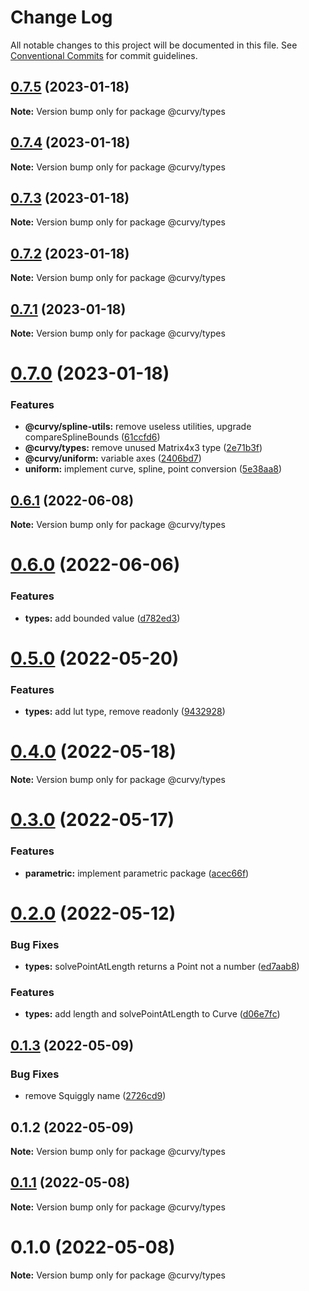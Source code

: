 # Change Log

All notable changes to this project will be documented in this file.
See [Conventional Commits](https://conventionalcommits.org) for commit guidelines.

## [0.7.5](https://github.com/tkofh/curvy/compare/@curvy/types@0.7.4...@curvy/types@0.7.5) (2023-01-18)

**Note:** Version bump only for package @curvy/types

## [0.7.4](https://github.com/tkofh/curvy/compare/@curvy/types@0.7.3...@curvy/types@0.7.4) (2023-01-18)

**Note:** Version bump only for package @curvy/types

## [0.7.3](https://github.com/tkofh/curvy/compare/@curvy/types@0.7.2...@curvy/types@0.7.3) (2023-01-18)

**Note:** Version bump only for package @curvy/types

## [0.7.2](https://github.com/tkofh/curvy/compare/@curvy/types@0.7.1...@curvy/types@0.7.2) (2023-01-18)

**Note:** Version bump only for package @curvy/types

## [0.7.1](https://github.com/tkofh/curvy/compare/@curvy/types@0.7.0...@curvy/types@0.7.1) (2023-01-18)

**Note:** Version bump only for package @curvy/types

# [0.7.0](https://github.com/tkofh/curvy/compare/@curvy/types@0.6.1...@curvy/types@0.7.0) (2023-01-18)

### Features

- **@curvy/spline-utils:** remove useless utilities, upgrade compareSplineBounds ([61ccfd6](https://github.com/tkofh/curvy/commit/61ccfd6f143ca3de1f6aa4c09c15256427dab257))
- **@curvy/types:** remove unused Matrix4x3 type ([2e71b3f](https://github.com/tkofh/curvy/commit/2e71b3f89e8bd432b0075d7e7b77d402ca3ebbdd))
- **@curvy/uniform:** variable axes ([2406bd7](https://github.com/tkofh/curvy/commit/2406bd7176bf393b8f8bd04a7f14ca5c2a7f42eb))
- **uniform:** implement curve, spline, point conversion ([5e38aa8](https://github.com/tkofh/curvy/commit/5e38aa852ac50b99d60b4fd9664d8335accf488a))

## [0.6.1](https://github.com/tkofh/curvy/compare/@curvy/types@0.6.0...@curvy/types@0.6.1) (2022-06-08)

**Note:** Version bump only for package @curvy/types

# [0.6.0](https://github.com/tkofh/curvy/compare/@curvy/types@0.5.0...@curvy/types@0.6.0) (2022-06-06)

### Features

- **types:** add bounded value ([d782ed3](https://github.com/tkofh/curvy/commit/d782ed3777237c9bf5a91f74d756a34b1824a628))

# [0.5.0](https://github.com/tkofh/curvy/compare/@curvy/types@0.4.0...@curvy/types@0.5.0) (2022-05-20)

### Features

- **types:** add lut type, remove readonly ([9432928](https://github.com/tkofh/curvy/commit/943292888697c7205b786c693d3243b3832f5973))

# [0.4.0](https://github.com/tkofh/curvy/compare/@curvy/types@0.3.0...@curvy/types@0.4.0) (2022-05-18)

**Note:** Version bump only for package @curvy/types

# [0.3.0](https://github.com/tkofh/curvy/compare/@curvy/types@0.2.0...@curvy/types@0.3.0) (2022-05-17)

### Features

- **parametric:** implement parametric package ([acec66f](https://github.com/tkofh/curvy/commit/acec66f2d888e555469b33b5ae00f02c5ed309e4))

# [0.2.0](https://github.com/tkofh/curvy/compare/@curvy/types@0.1.3...@curvy/types@0.2.0) (2022-05-12)

### Bug Fixes

- **types:** solvePointAtLength returns a Point not a number ([ed7aab8](https://github.com/tkofh/curvy/commit/ed7aab81d3dff67bf8725c90b45f3701262678c3))

### Features

- **types:** add length and solvePointAtLength to Curve ([d06e7fc](https://github.com/tkofh/curvy/commit/d06e7fcd8df4afc37b7eeabcb193f1205cc665e1))

## [0.1.3](https://github.com/tkofh/curvy/compare/@curvy/types@0.1.2...@curvy/types@0.1.3) (2022-05-09)

### Bug Fixes

- remove Squiggly name ([2726cd9](https://github.com/tkofh/curvy/commit/2726cd964279395bed4554e00001f54d30f468ae))

## 0.1.2 (2022-05-09)

**Note:** Version bump only for package @curvy/types

## [0.1.1](https://github.com/tkofh/curvy/compare/@curvy/types@0.1.0...@curvy/types@0.1.1) (2022-05-08)

**Note:** Version bump only for package @curvy/types

# 0.1.0 (2022-05-08)

**Note:** Version bump only for package @curvy/types
